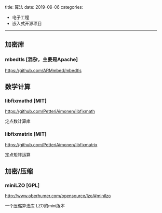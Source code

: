 title: 算法
date: 2019-09-06
categories:
- 电子工程
- 嵌入式开源项目




---

## 加密库

### mbedtls [混杂，主要是Apache]

https://github.com/ARMmbed/mbedtls



## 数学计算

### libfixmathd [MIT]

https://github.com/PetteriAimonen/libfixmath

定点数计算库


### libfixmatrix [MIT]

https://github.com/PetteriAimonen/libfixmatrix

定点矩阵运算


## 加密/压缩

### miniLZO [GPL]

http://www.oberhumer.com/opensource/lzo/#minilzo

一个压缩算法库 LZO的mini版本
